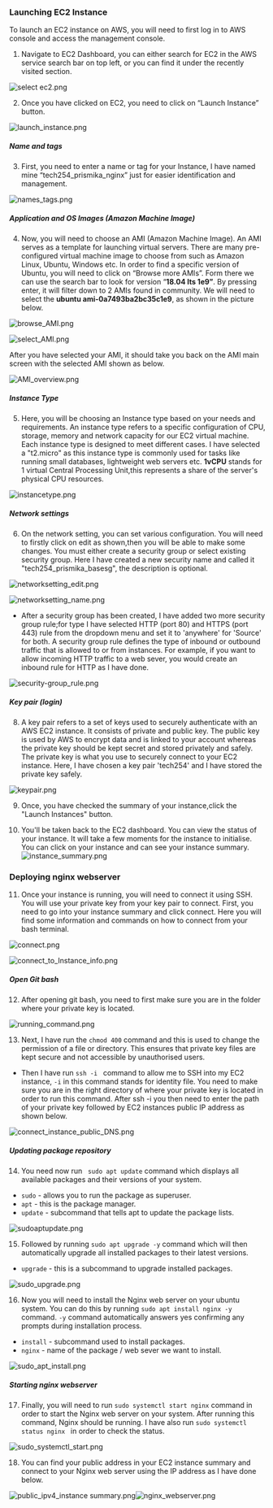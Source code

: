 
### Launching EC2 Instance 

To launch an EC2 instance on AWS, you will need to first log in to AWS console and access the management console. 

1) Navigate to EC2 Dashboard, you can either search for EC2 in the AWS service search bar on top left, or you can find it under the recently visited section.

![select ec2.png](images%2Fselect%20ec2.png)

2) Once you have clicked on EC2, you need to click on “Launch Instance” button. 

![launch_instance.png](images%2Flaunch_instance.png)

##### Name and tags
3) First, you need to enter a name or tag for your Instance, I have named mine “tech254_prismika_nginx” just for easier identification and management.

![names_tags.png](images%2Fnames_tags.png)

##### Application and OS Images (Amazon Machine Image)

4) Now, you will need to choose an AMI (Amazon Machine Image). An AMI serves as a template for launching virtual servers. There are many pre-configured virtual machine image to choose from such as Amazon Linux, Ubuntu, Windows etc. In order to find a specific version of Ubuntu, you will need to click on “Browse more AMIs”. Form there we can use the search bar to look for version “**18.04 lts 1e9”**.  By pressing enter, it will filter down to 2 AMIs found in community. We will need to select the **ubuntu ami-0a7493ba2bc35c1e9**, as shown in the picture below. 

![browse_AMI.png](images%2Fbrowse_AMI.png)

![select_AMI.png](images%2Fselect_AMI.png)

After you have selected your AMI, it should take you back on the AMI main screen with the selected AMI shown as below. 

![AMI_overview.png](images%2FAMI_overview.png)

##### Instance Type 
5) Here, you will be choosing an Instance type based on your needs and requirements. An instance type refers to a specific configuration of CPU, storage, memory and network capacity for our EC2 virtual machine. Each instance type is designed to meet different cases. 
I have selected a "t2.micro" as this instance type is commonly used for tasks like running small databases, lightweight web servers etc. 
**1vCPU** stands for 1 virtual Central Processing Unit,this represents a share of the server's physical CPU resources. 

![instancetype.png](images%2Finstancetype.png)

##### Network settings
6) On the network setting, you can set various configuration. You will need to firstly click on edit as shown,then you will be able to make some changes. You must either create a security group or select existing security group. Here I have created a new security name and called it "tech254_prismika_basesg", the description is optional. 

![networksetting_edit.png](images%2Fnetworksetting_edit.png)

![networksetting_name.png](images%2Fnetworkingsetting_name.png)

- After a security group has been created, I have added two more security group rule;for type I have selected HTTP (port 80) and HTTPS (port 443) rule from the dropdown menu and set it to 'anywhere' for 'Source' for both. A security group rule defines the type of inbound or outbound traffic that is allowed to or from instances. For example, if you want to allow incoming HTTP traffic to a web sever, you would create an inbound rule for HTTP as I have done.

![security-group_rule.png](images%2Fsecuritygroup_rule.png)

##### Key pair (login)
8) A key pair refers to a set of keys used to securely authenticate with an AWS EC2 instance. It consists of private and public key. The public key is used by AWS to encrypt data and is linked to your account whereas the private key should be kept secret and stored privately and safely. The private key is what you use to securely connect to your EC2 instance. Here, I have chosen a key pair 'tech254' and I have stored the private key safely. 

![keypair.png](images%2Fkeypair.png)

9) Once, you have checked the summary of your instance,click the "Launch Instances" button.

10) You'll be taken back to the EC2 dashboard. You can view the status of your instance. It will take a few moments for the instance to initialise. You can click on your instance and can see your instance summary.
![instance_summary.png](images%2Finstance_summary.png)

### Deploying nginx webserver 

11) Once your instance is running, you will need to connect it using SSH. You will use your private key from your key pair to connect. First, you need to go into your instance summary and click connect. Here you will find some information and commands on how to connect from your bash terminal. 

![connect.png](images%2Fconnect.png)

![connect_to_Instance_info.png](images%2Fconnect_to_Instance_info.png)

##### Open Git bash 

12) After opening git bash, you need to first make sure you are in the folder where your private key is located. 

![running_command.png](images%2Frunning_command.png)

13) Next, I have run the `chmod 400` command and this is used to change the permission of a file or directory. This ensures that private key files are kept secure and not accessible by unauthorised users. 
- Then I have run `ssh -i ` command to allow me to SSH into my EC2 instance, `-i` in this command stands for identity file. You need to make sure you are in the right directory of where your private key is located in order to run this command. After ssh -i you then need to enter the path of your private key followed by EC2 instances public IP address as shown below. 

![connect_instance_public_DNS.png](images%2Fconnect_instance_public_DNS.png)

##### Updating package repository 

14) You need now run ` sudo apt update` command which displays all available packages and their versions of your system. 
- `sudo` - allows you to run the package as superuser.
- `apt` - this is the package manager. 
- `update` - subcommand that tells apt to update the package lists.

![sudoaptupdate.png](images%2Fsudoaptupdate.png)

15) Followed by running `sudo apt upgrade -y` command which will then automatically upgrade all installed packages to their latest versions.
- `upgrade` - this is a subcommand to upgrade installed packages.

![sudo_upgrade.png](images%2Fsudo_upgrade.png)

16) Now you will need to install the Nginx web server on your ubuntu system. You can do this by running `sudo apt install nginx -y` command. `-y` command automatically answers yes confirming any prompts during installation process. 
- `install` - subcommand used to install packages. 
- `nginx` - name of the package / web sever we want to install.

![sudo_apt_install.png](images%2Fsudo_apt_install.png)

##### Starting nginx webserver

17) Finally, you will need to run `sudo systemctl start nginx` command in order to start the Nginx web server on your system. After running this command, Nginx should be running. I have also run `sudo systemctl status nginx ` in order to check the status. 

![sudo_systemctl_start.png](images%2Fsudo_systemctl_start.png)

18) You can find your public address in your EC2 instance summary and connect to your Nginx web server using the IP address as I have done below. 

![public_ipv4_instance summary.png](images%2Fpublic_ipv4_instancesummary.png)![nginx_webserver.png](images%2Fnginx_webserver.png)